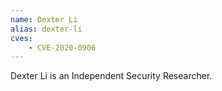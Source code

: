 ```yaml
---
name: Dexter Li
alias: dexter-li
cves:
    - CVE-2020-0906
---
```

Dexter Li is an Independent Security Researcher.